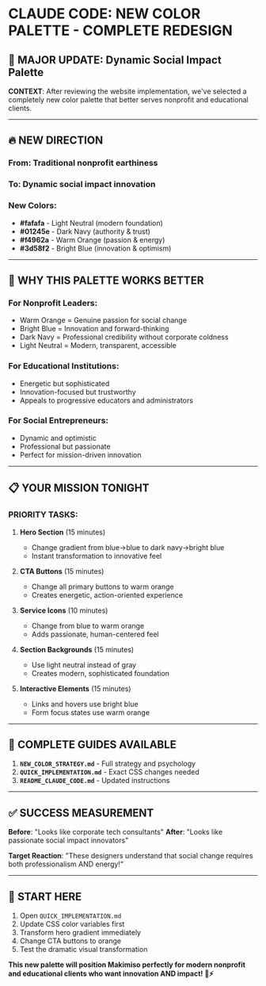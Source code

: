 # CLAUDE CODE: NEW COLOR PALETTE - COMPLETE REDESIGN

## 🎨 **MAJOR UPDATE: Dynamic Social Impact Palette**

**CONTEXT**: After reviewing the website implementation, we've selected a completely new color palette that better serves nonprofit and educational clients.

---

## 🔥 **NEW DIRECTION**

### **From**: Traditional nonprofit earthiness
### **To**: Dynamic social impact innovation

### **New Colors:**
- **#fafafa** - Light Neutral (modern foundation)
- **#01245e** - Dark Navy (authority & trust)  
- **#f4962a** - Warm Orange (passion & energy)
- **#3d58f2** - Bright Blue (innovation & optimism)

---

## 🎯 **WHY THIS PALETTE WORKS BETTER**

### **For Nonprofit Leaders:**
- Warm Orange = Genuine passion for social change
- Bright Blue = Innovation and forward-thinking
- Dark Navy = Professional credibility without corporate coldness
- Light Neutral = Modern, transparent, accessible

### **For Educational Institutions:**
- Energetic but sophisticated
- Innovation-focused but trustworthy
- Appeals to progressive educators and administrators

### **For Social Entrepreneurs:**
- Dynamic and optimistic
- Professional but passionate
- Perfect for mission-driven innovation

---

## 📋 **YOUR MISSION TONIGHT**

### **PRIORITY TASKS:**

1. **Hero Section** (15 minutes)
   - Change gradient from blue→blue to dark navy→bright blue
   - Instant transformation to innovative feel

2. **CTA Buttons** (15 minutes)
   - Change all primary buttons to warm orange
   - Creates energetic, action-oriented experience

3. **Service Icons** (10 minutes)
   - Change from blue to warm orange
   - Adds passionate, human-centered feel

4. **Section Backgrounds** (15 minutes)
   - Use light neutral instead of gray
   - Creates modern, sophisticated foundation

5. **Interactive Elements** (15 minutes)
   - Links and hovers use bright blue
   - Form focus states use warm orange

---

## 📖 **COMPLETE GUIDES AVAILABLE**

1. **`NEW_COLOR_STRATEGY.md`** - Full strategy and psychology
2. **`QUICK_IMPLEMENTATION.md`** - Exact CSS changes needed
3. **`README_CLAUDE_CODE.md`** - Updated instructions

---

## ✅ **SUCCESS MEASUREMENT**

**Before**: "Looks like corporate tech consultants"
**After**: "Looks like passionate social impact innovators"

**Target Reaction**: "These designers understand that social change requires both professionalism AND energy!"

---

## 🚀 **START HERE**

1. Open `QUICK_IMPLEMENTATION.md`
2. Update CSS color variables first
3. Transform hero gradient immediately
4. Change CTA buttons to orange
5. Test the dramatic visual transformation

**This new palette will position Makimiso perfectly for modern nonprofit and educational clients who want innovation AND impact! 🎨⚡**
